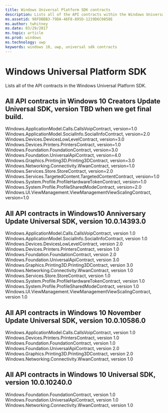 ```yaml
---
title: Windows Universal Platform SDK contracts
description: Lists all of the API contracts within the Windows Universal Platform SDK.
ms.assetid: 98FDBBB3-79DA-46F8-895D-1219D6C0858E
ms.author: twhitney
ms.date: 03/29/2017
ms.topic: article
ms.prod: windows
ms.technology: uwp
keywords: windows 10, uwp, universal sdk contracts
---
```

# Windows Universal Platform SDK

Lists all of the API contracts in the Windows Universal Platform SDK.

## All API contracts in Windows 10 Creators Update Universal SDK, version TBD when we get final build.

Windows.ApplicationModel.Calls.CallsVoipContract, version=1.0  
Windows.ApplicationModel.SocialInfo.SocialInfoContract, version=2.0  
Windows.Devices.DevicesLowLevelContract, version=3.0  
Windows.Devices.Printers.PrintersContract, version=1.0  
Windows.Foundation.FoundationContract, version=3.0  
Windows.Foundation.UniversalApiContract, version=4.0  
Windows.Graphics.Printing3D.Printing3DContract, version=3.0  
Windows.Networking.Connectivity.WwanContract, version=1.0  
Windows.Services.Store.StoreContract, version=2.0  
Windows.Services.TargetedContent.TargetedContentContract, version=1.0  
Windows.System.Profile.ProfileHardwareTokenContract, version=1.0  
Windows.System.Profile.ProfileSharedModeContract, version=2.0  
Windows.UI.ViewManagement.ViewManagementViewScalingContract, version=1.0  

## All API contracts in Windows10 Anniversary Update Universal SDK, version 10.0.14393.0

Windows.ApplicationModel.Calls.CallsVoipContract, version 1.0  
Windows.ApplicationModel.SocialInfo.SocialInfoContract, version 1.0  
Windows.Devices.DevicesLowLevelContract, version 2.0  
Windows.Devices.Printers.PrintersContract, version 1.0  
Windows.Foundation.FoundationContract, version 2.0  
Windows.Foundation.UniversalApiContract, version 3.0  
Windows.Graphics.Printing3D.Printing3DContract, version 3.0  
Windows.Networking.Connectivity.WwanContract, version 1.0  
Windows.Services.Store.StoreContract, version 1.0  
Windows.System.Profile.ProfileHardwareTokenContract, version 1.0  
Windows.System.Profile.ProfileSharedModeContract, version 1.0  
Windows.UI.ViewManagement.ViewManagementViewScalingContract, version 1.0  

## All API contracts in Windows 10 November Update Universal SDK, version 10.0.10586.0

Windows.ApplicationModel.Calls.CallsVoipContract, version 1.0  
Windows.Devices.Printers.PrintersContract, version 1.0  
Windows.Foundation.FoundationContract, version 1.0  
Windows.Foundation.UniversalApiContract, version 2.0  
Windows.Graphics.Printing3D.Printing3DContract, version 2.0  
Windows.Networking.Connectivity.WwanContract, version 1.0  

## All API contracts in Windows 10 Universal SDK, version 10.0.10240.0

Windows.Foundation.FoundationContract, version 1.0  
Windows.Foundation.UniversalApiContract, version 1.0  
Windows.Networking.Connectivity.WwanContract, version 1.0  
